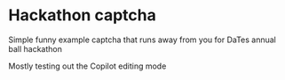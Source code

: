 # Hackathon captcha

Simple funny example captcha that runs away from you for DaTes annual ball hackathon

Mostly testing out the Copilot editing mode
